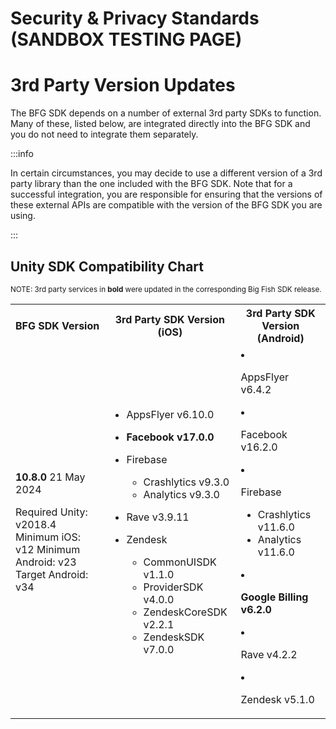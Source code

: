 # Security & Privacy Standards (SANDBOX TESTING PAGE)

# 3rd Party Version Updates

The BFG SDK depends on a number of external 3rd party SDKs to function. Many of these, listed below, are integrated directly into the BFG SDK and you do not need to integrate them separately.

:::info 

In certain circumstances, you may decide to use a different version of a 3rd party library than the one included with the BFG SDK. Note that for a successful integration, you are responsible for ensuring that the versions of these external APIs are compatible with the version of the BFG SDK you are using.

:::

## Unity SDK Compatibility Chart 

<sup>NOTE: 3rd party services in <strong>bold</strong> were updated in the corresponding Big Fish SDK release.</sup>

<table>
  <tr>
    <th><strong>BFG SDK Version</strong></th>
    <th><strong>3rd Party SDK Version (iOS)</strong></th>
    <th><strong>3rd Party SDK Version (Android)</strong></th>
  </tr>
  <tr>
    <td>

**10.8.0**
21 May 2024

Required Unity: v2018.4
Minimum iOS: v12
Minimum Android: v23
Target Android: v34
    </td>
    <td>

- AppsFlyer v6.10.0
- **Facebook v17.0.0**
- Firebase
  - Crashlytics v9.3.0
  - Analytics v9.3.0
- Rave v3.9.11
- Zendesk
  - CommonUISDK v1.1.0
  - ProviderSDK v4.0.0
  - ZendeskCoreSDK v2.2.1
  - ZendeskSDK v7.0.0
    </td>
    <td>

- AppsFlyer v6.4.2
- Facebook v16.2.0
- Firebase
  - Crashlytics v11.6.0
  - Analytics v11.6.0
- **Google Billing v6.2.0**
- Rave v4.2.2
- Zendesk v5.1.0
    </td>
  </tr>
</table>
